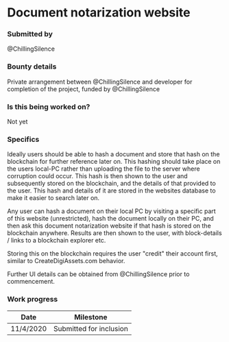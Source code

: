 # Document notarization website

### Submitted by
@ChillingSilence

### Bounty details
Private arrangement between @ChillingSilence and developer for completion of the project, funded by @ChillingSilence

### Is this being worked on?
Not yet

### Specifics
Ideally users should be able to hash a document and store that hash on the blockchain for further reference later on. This hashing should take place on the users local-PC rather than uploading the file to the server where corruption could occur. This hash is then shown to the user and subsequently stored on the blockchain, and the details of that provided to the user. This hash and details of it are stored in the websites database to make it easier to search later on.

Any user can hash a document on their local PC by visiting a specific part of this website (unrestricted), hash the document locally on their PC, and then ask this document notarization website if that hash is stored on the blockchain anywhere. Results are then shown to the user, with block-details / links to a blockchain explorer etc.

Storing this on the blockchain requires the user "credit" their account first, similar to CreateDigiAssets.com behavior.

Further UI details can be obtained from @ChillingSilence prior to commencement.

### Work progress

| Date | Milestone |
| --- | --- |
| 11/4/2020 | Submitted for inclusion |

